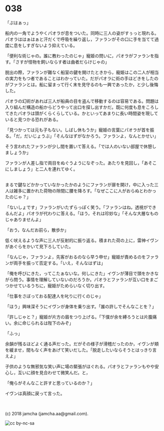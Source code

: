 

# 038

「ぷはぁっ」  

船内の一角でようやくパオラが息をついた。同時に三人の姿がすぅっと現れる。パオラははぁはぁと汗だくで呼吸を繰り返し，ファランがその口に手を当てて過度に息をしすぎないよう抑えている。  

「便利な術じゃの。誰に教わったのじゃ」寵姫の問いに，パオラがファランを指す。「さすが怪物を飼いならす者は曲者だらけじゃの」  

脱出の際，ファランが難なく船室の鍵を開けたときから，寵姫はこの二人が相当の実力をもつ者であることはわかっていた。だがパオラに術の手ほどきをしたのがファランとは。船に留まって行く末を見守るのも一興であったか，と少し後悔した。  

パオラの幻術があれば三人が船員の目を盗んで移動するのは容易である。問題は入り組んだ構造の船からどうやって出口を探し出すかだ。既に何度も息をころしてきたパオラは頭がくらくらしている。かといってあまりに長い時間姿を現していると見つかる恐れがある。  

「見つかっては元も子もない。しばし休もうか」寵姫の言葉にパオラが首を振る。「だ，だいじょうぶ」「そんなはずがなかろう。ファランよ，なんとかせい」  

そう言われたファランが少し間を置いて答える。「では人のいない部屋で休憩しましょうか」  

ファランが人差し指で両目をぬぐうようになぞった。あたりを見回し，「あそこにしましょう」と二人を連れてゆく。  

<br>  
まるで鍵などかかっていなかったかのようにファランが扉を開け，中に入った三人は雑多に置かれた荷物の隙間に腰を降ろす。「なぜここに人がおらぬとわかったのじゃ？」  

「ないしょです」ファランがいたずらっぽく笑う。「ファランはね，透視ができるんだよ」パオラが代わりに答える。「ほう，それは珍妙な」「そんな大層なものじゃありませんよ」  

「おう，なんだお前ら，散歩か」  

低く吠えるような声に三人が反射的に振り返る。積まれた荷の上に，雷神イヴンがあぐらをかいて見下ろしていた。  

「なんじゃ，ファランよ，先客がおるのなら早う申せ」寵姫が責めるのをファランが両手を振って否定する。「いえ，そんなはずは」  

「俺を呼びにきた，ってこたぁないな。何しにきた」イヴンが薄目で頭をかきながら問う。事情を理解していないのだろうか。パオラとファランが互い口をまごつかせているうちに，寵姫がためらいなく切り出す。  

「仕事をさぼっておる配達人を叱りに行くのじゃ」  

「ほう」興味深そうにイヴンが身体を乗り出す。「誰の許しでそんなことを？」  

「許しじゃと？」寵姫が片方の眉をつり上げる。「下僕が余を縛ろうとは片腹痛い。余に命じられるは陛下のみぞ」  

「ふっ」  

余韻が残るほどよく通る声だった。だがその様子が滑稽だったのか，イヴンが頬を緩ませ，間もなく声をあげて笑いだした。「脱走したいならそうとはっきり言えよ」  

子供のような無邪気な笑い声に場の緊張がほぐれる。パオラとファランもやや安心し，互いに顔を見合わせて微笑んだ。と，  

「俺らがそんなこと許すと思っているのか？」  

イヴンは真顔に戻って言った。  

<br>  
<br>  
(c) 2018 jamcha (jamcha.aa@gmail.com).  

![cc by-nc-sa](https://i.creativecommons.org/l/by-nc-sa/4.0/88x31.png)  

